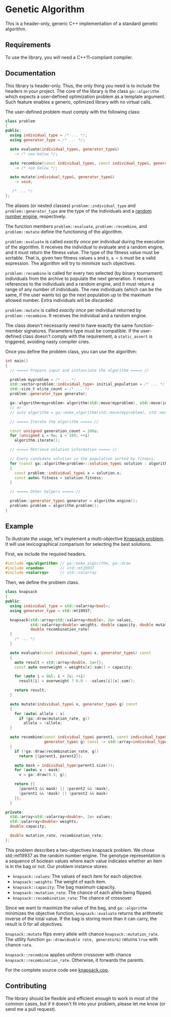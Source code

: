 # Genetic Algorithm

This is a header-only, generic C++ implementation of a standard genetic algorithm.

## Requirements

To use the library, you will need a C++11-compliant compiler.

## Documentation

This library is header-only.  Thus, the only thing you need is to include
the headers in your project.  The core of the library is the class `ga::algorithm` which expects
a user-defined optimization problem as a template argument.  Such feature enables a generic, optimized
library with no virtual calls.

The user-defined problem must comply with the following class:
```c++
class problem
{
public:
  using individual_type = /* ... */;
  using generator_type = /* ... */;

  auto evaluate(individual_type&, generator_type&)
    -> /* see below */;

  auto recombine(const individual_type&, const individual_type&, generator_type&)
    -> /* see below */;

  auto mutate(individual_type&, generator_type&)
    -> void;

   /* ... */
};
```

The aliases (or nested classes) `problem::individual_type` and `problem::generator_type`
are the type of the individuals and a
[random number engine](http://en.cppreference.com/w/cpp/numeric/random), respectively.

The function members `problem::evaluate`, `problem::recombine`, and `problem::mutate`
define the functioning of the algorithm.

`problem::evaluate` is called *exactly once* per individual during the
execution of the algorithm. It receives the individual to evaluate and a random
engine, and it must return the fitness value. The type of the fitness value
must be sortable. That is, given two fitness values `a` and `b`, `a < b` must
be a valid expression. The algorithm will try to minimize such objectives.

`problem::recombine` is called for every two selected (by binary tournament)
individuals from the archive to populate the next generation.  It receives
references to the individuals and a random engine, and it must return a range
of any number of individuals. The new individuals (which can be the same, if
the user wants to) go the next population up to the maximum allowed number.
Extra individuals will be discarded.

`problem::mutate` is called *exactly once* per individual returned by `problem::recombine`.
It receives the individual and a random engine.

The class doesn't necessarily need to have exactly the same function-member signatures.
Parameters type must be compatible.  If the user-defined
class doesn't comply with the requirement, a `static_assert` is triggered, avoiding nasty
compiler cries.

Once you define the problem class, you can use the algorithm:
```c++
int main()
{
  // ===== Prepare input and instanciate the algorithm ===== //

  problem myproblem = /* ... */
  std::vector<problem::individual_type> initial_population = /* ... */;
  std::size_t elite_count = /* ... */
  problem::generator_type generator;

  ga::algorithm<myproblem> algorithm(std::move(myproblem), std::move(initial_population), elite_count, std::move(generator));
  // or
  // auto algorithm = ga::make_algorithm(std::move(myproblem), std::move(initial_population), elite_count, std::move(generator));

  // ===== Iterate the algorithm ===== //

  const unsigned generation_count = 100u;
  for (unsigned i = 0u; i < 100; ++i)
    algorithm.iterate();

  // ===== Retrieve solution information ===== //

  // Every candidate solution in the population sorted by fitness.
  for (const ga::algorithm<problem>::solution_type& solution : algorithm.population())
  {
    const problem::individual_type& x = solution.x;
    const auto& fitness = solution.fitness;
  }

  // ===== Other helpers ===== //

  problem::generator_type& generator = algorithm.engine();
  problem& problem = algorithm.problem();
}
```

## Example

To illustrate the usage, let's implement a multi-objective
[Knapsack problem](https://en.wikipedia.org/wiki/Knapsack_problem).
It will use lexicographical comparison for selecting the best
solutions.

First, we include the required headers.
```c++
#include <ga/algorithm> // ga::make_algorithm, ga::draw
#include <random>       // std::mt19937
#include <valarray>     // std::valarray
```

Then, we define the problem class.
```c++
class knapsack
{
public:
  using individual_type = std::valarray<bool>;
  using generator_type = std::mt19937;

  knapsack(std::array<std::valarray<double>, 2u> values,
           std::valarray<double> weights, double capacity, double mutation_rate,
           double recombination_rate)
  {
    /* ... */
  }

  auto evaluate(const individual_type& x, generator_type&) const
  {
    auto result = std::array<double, 2u>{};
    const auto overweight = weights[x].sum() > capacity;

    for (auto i = 0ul; i < 2u; ++i)
      result[i] = overweight ? 0.0 : -values[i][x].sum();

    return result;
  }

  auto mutate(individual_type& x, generator_type& g) const
  {
    for (auto& allele : x)
      if (ga::draw(mutation_rate, g))
        allele = !allele;
  }

  auto recombine(const individual_type& parent1, const individual_type& parent2,
                 generator_type& g) const -> std::array<individual_type, 2u>
  {
    if (!ga::draw(recombination_rate, g))
      return {{parent1, parent2}};

    auto mask = individual_type(parent1.size());
    for (auto& v : mask)
      v = ga::draw(0.5, g);

    return {{
      (parent1 && mask) || (parent2 && !mask),
      (parent1 && !mask) || (parent2 && mask)
    }};
  }

private:
  std::array<std::valarray<double>, 2u> values;
  std::valarray<double> weights;
  double capacity;

  double mutation_rate, recombination_rate;
};
```

This problem describes a two-objectives knapsack problem.  We chose std::mt19937 as the random number
engine.  The genotype representation is a sequence of boolean values where each value indicates
whether an item is in the bag or not.  Our problem instance stores:

- `knapsack::values`: The values of each item for each objective.
- `knapsack::weights`:  The weight of each item.
- `knapsack::capacity`: The bag maximum capacity.
- `knapsack::mutation_rate`: The chance of each allele being flipped.
- `knapsack::recombination_rate`: The chance of crossover.

Since we want to maximize the value of the bag, and `ga::algorithm` minimizes the objective
function, `knapsack::evaluate` returns the arithmetic inverse of the total value.  If the bag
is storing more than it can carry, the result is 0 for all objectives.

`knapsack::mutate` flips every allele with chance `knapsack::mutation_rate`.  The utility
function `ga::draw(double rate, generator&)` returns `true` with chance `rate`.

`knapsack::recombine` applies uniform crossover with chance `knapsack::recombination_rate`.
Otherwise, it forwards the parents.

For the complete source code see [knapsack.cpp](https://github.com/verri/ga/blob/master/test/knapsack.cpp).

## Contributing

The library should be flexible and efficient enough to work in most of the common cases,
but if it doesn't fit into your problem, please let me know (or send me a pull request).
